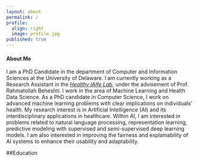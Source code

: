 ```yaml
---
layout: about
permalink: /
profile:
  align: right
  image: profile.jpg
published: true
---
```



#### About Me
I am a PhD Candidate in the department of Computer and Information Sciences at the University of Delaware. I am currently working as a Research Assistant in the <a href="https://sites.udel.edu/healthylaife/"><i>Healthy lAIfe Lab</i></a>, under the advisement of Prof. Rahmatollah Beheshti.
I work in the area of Machine Learning and Health Data Science. 
As a PhD candidate in Computer Science, I work on advanced machine learning problems with clear implications on individuals’ health. 
My research interest is in Artificial Intelligence (AI) and its interdisciplinary applications in healthcare. Within AI, I am interested in problems related to natural language processing, representation learning, predictive modeling with supervised and semi-supervised deep learning models. 
I am also interested in improving the fairness and explainability of AI systems to enhance their usability and adaptability.

##Education